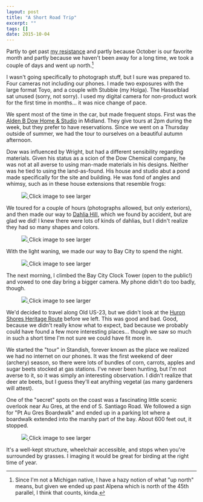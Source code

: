 ```yaml
---
layout: post
title: "A Short Road Trip"
excerpt: ""
tags: []
date: 2015-10-04
---
```


Partly to get past [my resistance](/resistance/) and partly because October is our favorite month and partly because we haven't been away for a long time, we took a couple of days and went up north.[^1]

[^1]: Since I'm not a Michigan native, I have a hazy notion of what "up north" means, but given we ended up past Alpena which is north of the 45th parallel, I think that counts, kinda.

I wasn't going specifically to photograph stuff, but I sure was prepared to. Four cameras not including our phones. I made two exposures with the large format Toyo, and a couple with Stubbie (my Holga). The Hasselblad sat unused (sorry, not sorry). I used my digital camera for non-product work for the first time in months... it was nice change of pace.

We spent most of the time in the car, but made frequent stops. First was the [Alden B Dow Home & Studio](http://www.abdow.org) in Midland. They give tours at 2pm during the week, but they prefer to have reservations. Since we went on a Thursday outside of summer, we had the tour to ourselves on a beautiful autumn afternoon.

Dow was influenced by Wright, but had a different sensibility regarding materials. Given his status as a scion of the Dow Chemical company, he was not at all averse to using man-made materials in his designs. Neither was he tied to using the land-as-found. His house and studio abut a pond made specifically for the site and building. He was fond of angles and whimsy, such as in these house extensions that resemble frogs:

<figure class="image-s">
  <a href="/images/posts/l/2015-10-01-barbara-tozier-alden-dow-house.jpg" title="Alden Dow House frogs">
    <img src="/images/posts/s/2015-10-01-barbara-tozier-alden-dow-house.jpg">
  </a>
    <span class="image-s-caption">Click image to see larger</span>
</figure>

We toured for a couple of hours (photographs allowed, but only exteriors), and then made our way to [Dahlia Hill](http://www.dahliahill.org), which we found by accident, but are glad we did! I knew there were lots of kinds of dahlias, but I didn't realize they had so many shapes and colors.

<figure class="image-s">
  <a href="/images/posts/l/2015-10-01-barbara-tozier-dahlia-hill.jpg" title="Dahlias">
    <img src="/images/posts/s/2015-10-01-barbara-tozier-dahlia-hill.jpg">
  </a>
    <span class="image-s-caption">Click image to see larger</span>
</figure>

With the light waning, we made our way to Bay City to spend the night.

<figure class="image-s">
  <a href="/images/posts/l/2015-10-01-barbara-tozier-bay-city-fire.jpg" title="Bay City 'Fire'">
    <img src="/images/posts/s/2015-10-01-barbara-tozier-bay-city-fire.jpg">
  </a>
    <span class="image-s-caption">Click image to see larger</span>
</figure>

The next morning, I climbed the Bay City Clock Tower (open to the public!) and vowed to one day bring a bigger camera. My phone didn't do too badly, though.

<figure class="image-s">
  <a href="/images/posts/l/2015-10-02-barbara-tozier-bay-city-tower.jpg" title="Bay City Clock Tower view">
    <img src="/images/posts/s/2015-10-02-barbara-tozier-bay-city-tower.jpg">
  </a>
    <span class="image-s-caption">Click image to see larger</span>
</figure>

We'd decided to travel along Old US-23, but we didn't look at the [Huron Shores Heritage Route](http://www.us23heritageroute.org) before we left. This was good and bad. Good, because we didn't really know what to expect, bad because we probably could have found a few more interesting places... though we saw so much in such a short time I'm not sure we could have fit more in.

We started the "tour" in Standish, forever known as the place we realized we had no internet on our phones. It was the first weekend of deer (archery) season, so there were lots of bundles of corn, carrots, apples and sugar beets stocked at gas stations. I've never been hunting, but I'm not averse to it, so it was simply an interesting observation. I didn't realize that deer ate beets, but I guess they'll eat anything vegetal (as many gardeners will attest).

One of the "secret" spots on the coast was a fascinating little scenic overlook near Au Gres, at the end of S. Santiago Road. We followed a sign for "Pt Au Gres Boardwalk" and ended up in a parking lot where a boardwalk extended into the marshy part of the bay. About 600 feet out, it stopped.

<figure class="image-s">
  <a href="/images/posts/l/2015-10-02-barbara-tozier-end-of-the-line.jpg" title="End of the Line">
    <img src="/images/posts/s/2015-10-02-barbara-tozier-end-of-the-line.jpg">
  </a>
    <span class="image-s-caption">Click image to see larger</span>
</figure>

It's a well-kept structure, wheelchair accessible, and stops when you're surrounded by grasses. I imaging it would be great for birding at the right time of year.
